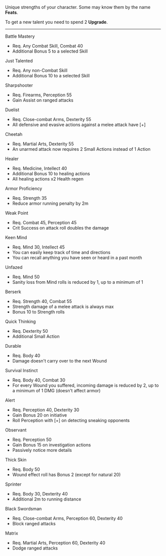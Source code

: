 Unique strengths of your character. Some may know them by the name **Feats**.

To get a new talent you need to spend 2 **Upgrade**.

---

Battle Mastery 
- Req. Any Combat Skill, Combat 40
- Additional Bonus 5 to a selected Skill

Just Talented
- Req. Any non-Combat Skill
- Additional Bonus 10 to a selected Skill

Sharpshooter
- Req. Firearms, Perception 55
- Gain Assist on ranged attacks

Duelist
- Req. Close-combat Arms, Dexterity 55
- All defensive and evasive actions against a melee attack have [+]

Cheetah
- Req. Martial Arts, Dexterity 55
- An unarmed attack now requires 2 Small Actions instead of 1 Action 

Healer
- Req. Medicine, Intellect 40
- Additional Bonus 10 to healing actions
- All healing actions x2 Health regen 

Armor Proficiency
- Req. Strength 35
- Reduce armor running penalty by 2m

Weak Point
- Req. Combat 45, Perception 45
- Crit Success on attack roll doubles the damage

Keen Mind
- Req. Mind 30, Intellect 45
- You can easily keep track of time and directions
- You can recall anything you have seen or heard in a past month

Unfazed
- Req. Mind 50
- Sanity loss from Mind rolls is reduced by 1, up to a minimum of 1

Berserk
- Req. Strength 40, Combat 55
- Strength damage of a melee attack is always max
- Bonus 10 to Strength rolls

Quick Thinking
- Req. Dexterity 50
- Additional Small Action

Durable
- Req. Body 40
- Damage doesn't carry over to the next Wound

Survival Instinct
- Req. Body 40, Combat 30
- For every Wound you suffered, incoming damage is reduced by 2, up to a minimum of 1 DMG (doesn't affect armor)

Alert
- Req. Perception 40, Dexterity 30
- Gain Bonus 20 on initiative
- Roll Perception with [+] on detecting sneaking opponents

Observant
- Req. Perception 50
- Gain Bonus 15 on investigation actions
- Passively notice more details

Thick Skin
- Req. Body 50
- Wound effect roll has Bonus 2 (except for natural 20)

Sprinter
- Req. Body 30, Dexterity 40
- Additional 2m to running distance

Black Swordsman
- Req. Close-combat Arms, Perception 60, Dexterity 40
- Block ranged attacks

Matrix
- Req. Martial Arts, Perception 60, Dexterity 40
- Dodge ranged attacks